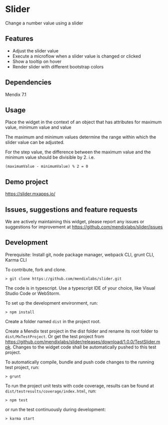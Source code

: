 # Slider
Change a number value using a slider

## Features
* Adjust the slider value
* Execute a microflow when a slider value is changed or clicked
* Show a tooltip on hover
* Render slider with different bootstrap colors

## Dependencies
Mendix 7.1

## Usage
Place the widget in the context of an object that has attributes for maximum value, minimum value and value

The maximum and minimum values determine the range within which the slider value can be adjusted.

For the step value, the difference between the maximum value and the minimum value should be divisible by 2. i.e.

    (maximumValue - minimumValue) % 2 = 0

## Demo project
https://slider.mxapps.io/

## Issues, suggestions and feature requests
We are actively maintaining this widget, please report any issues or suggestions for improvement at
https://github.com/mendixlabs/slider/issues

## Development
Prerequisite: Install git, node package manager, webpack CLI, grunt CLI, Karma CLI

To contribute, fork and clone.

    > git clone https://github.com/mendixlabs/slider.git

The code is in typescript. Use a typescript IDE of your choice, like Visual Studio Code or WebStorm.

To set up the development environment, run:

    > npm install

Create a folder named `dist` in the project root.

Create a Mendix test project in the dist folder and rename its root folder to `dist/MxTestProject`. Or get the test project from https://github.com/mendixlabs/slider/releases/download/1.0.0/TestSlider.mpk. Changes to the widget code shall be automatically pushed to this test project.

To automatically compile, bundle and push code changes to the running test project, run:

    > grunt

To run the project unit tests with code coverage, results can be found at `dist/testresults/coverage/index.html`, run:

    > npm test

or run the test continuously during development:

    > karma start

